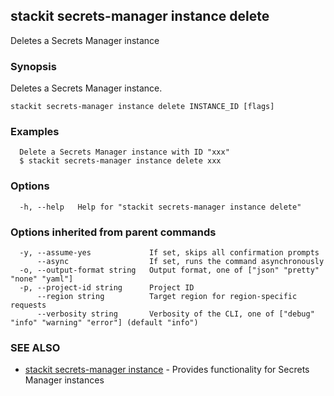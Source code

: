 ## stackit secrets-manager instance delete

Deletes a Secrets Manager instance

### Synopsis

Deletes a Secrets Manager instance.

```
stackit secrets-manager instance delete INSTANCE_ID [flags]
```

### Examples

```
  Delete a Secrets Manager instance with ID "xxx"
  $ stackit secrets-manager instance delete xxx
```

### Options

```
  -h, --help   Help for "stackit secrets-manager instance delete"
```

### Options inherited from parent commands

```
  -y, --assume-yes             If set, skips all confirmation prompts
      --async                  If set, runs the command asynchronously
  -o, --output-format string   Output format, one of ["json" "pretty" "none" "yaml"]
  -p, --project-id string      Project ID
      --region string          Target region for region-specific requests
      --verbosity string       Verbosity of the CLI, one of ["debug" "info" "warning" "error"] (default "info")
```

### SEE ALSO

* [stackit secrets-manager instance](./stackit_secrets-manager_instance.md)	 - Provides functionality for Secrets Manager instances

